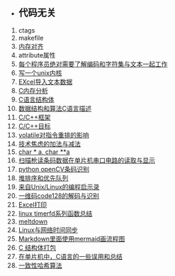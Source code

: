 * ## 代码无关
1. ctags
2. makefile
3. [内存对齐](https://github.com/money89757/Linux-Book/blob/master/%E4%BB%A3%E7%A0%81%E6%97%A0%E5%85%B3/%E5%86%85%E5%AD%98%E5%AF%B9%E9%BD%90.md)
4. attribute属性
5. [每个程序员绝对需要了解编码和字符集与文本一起工作](http://kunststube.net/encoding/)
6. [写一个unix内核](https://indradhanush.github.io/blog/writing-a-unix-shell-part-1/)
7. [EXcel导入文本数据](http://blog.163.com/sunlongfei0218@126/blog/static/976953332011740723915/)
8. [C内存分析](http://marek.vavrusa.com/c/memory/2015/02/20/memory)
9. [C语言结构体](http://blog.jobbole.com/57822/)
10. [数据结构和算法C语言描述](http://www.luocong.com/dsaanotes/index-Z-H-1.htm#node_toc_start)
11. [C/C++框架](http://www.jianshu.com/p/37dcc830abc2)
12. [C/C++目标](http://blog.csdn.net/langeldep/article/details/6293655)
13. [volatile对指令重排的影响](https://mp.weixin.qq.com/s?__biz=MzI1MTIzMzI2MA==&mid=2650562071&idx=1&sn=f38957e70329e14a994ee53c96751331&chksm=f1fee894c68961827a883c365a1d3646ff8b3b7267dc97cacd93ca265375d52e2a08c4d6806a&scene=0#rd)
14. [技术焦虑的加法与减法](https://mp.weixin.qq.com/s?__biz=MjM5MjAwODM4MA==&mid=2650692192&idx=1&sn=f81535eb3e30730d6a9aff6d230f8036&chksm=bea62bb389d1a2a5e488341ed4213fae0f1046b0eabd6c47d0bf2494a96efbfff0f2aa50d9e4&scene=0#rd)
15. [char * a, char **a](http://blog.163.com/digoal@126/blog/static/163877040201271195312138/)
16. [扫描枪读条码数据在单片机串口电路的读取与显示](http://blog.csdn.net/guomutian911/article/details/23925585)
17. [python openCV条码识别](https://mp.weixin.qq.com/s/epPB4gHd5X4K3abrzJAGEw)
18. [堆排序和优先队列](https://mp.weixin.qq.com/s?__biz=MzI1MTIzMzI2MA==&mid=2650562293&idx=1&sn=97fefe1225b2aea281f3df065c04e447&chksm=f1fee876c6896160552a71f3fae9e5705655b86a99e66b63071533bef582122e151771df4d04&mpshare=1&scene=1&srcid=0128wSJpUiiIUCSlPPNw3qz6#rd)
19. [来自Unix/Linux的编程启示录](http://blog.csdn.net/dd864140130/article/details/54922319)
20. [一维码code128的解码与识别](http://blog.csdn.net/fengbingchun/article/details/54604786)
21. [Excel打印](https://zhuanlan.zhihu.com/p/30011566)
22. [linux timerfd系列函数总结](https://www.cnblogs.com/wenqiang/p/6698371.html)
23. [meltdown](https://meltdownattack.com/meltdown.pdf)
24. [Linux与网络时间同步](https://www.cnblogs.com/blogforly/p/5953878.html)
25. [Markdown里面使用mermaid画流程图](http://blog.csdn.net/Subson/article/details/78054689)
26. [C 结构体打包](https://qkldx.net/topic/1368/%E5%A4%B1%E4%BC%A0%E7%9A%84c%E7%BB%93%E6%9E%84%E4%BD%93%E6%89%93%E5%8C%85%E6%8A%80%E8%89%BA)
27. [在单片机中，C语言的一些误用和总结](http://blog.csdn.net/DP29syM41zyGndVF/article/details/79017455)
28. [一致性哈希算法](http://www.zsythink.net/archives/1182)

